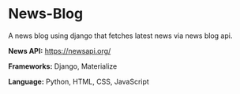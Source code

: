 # News-Blog
A news blog using django that fetches latest news via news blog api.

**News API:** https://newsapi.org/

**Frameworks:** Django, Materialize

**Language:** Python, HTML, CSS, JavaScript
